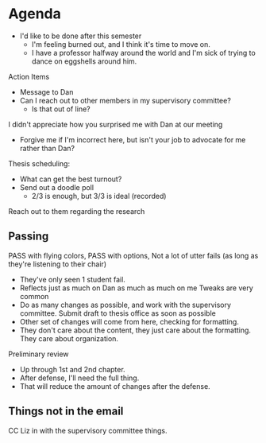 # Agenda
- I'd like to be done after this semester
	- I'm feeling burned out, and I think it's time to move on.
	- I have a professor halfway around the world and I'm sick of trying to dance on eggshells around him. 

Action Items
- Message to Dan
- Can I reach out to other members in my supervisory committee?
	- Is that out of line?

I didn't appreciate how you surprised me with Dan at our meeting
- Forgive me if I'm incorrect here, but isn't your job to advocate for me rather than Dan?

Thesis scheduling:
- What can get the best turnout?
- Send out a doodle poll
	- 2/3 is enough, but 3/3 is ideal (recorded)

Reach out to them regarding the research

## Passing
PASS with flying colors, PASS with options, Not a lot of utter fails (as long as they're listening to their chair)
- They've only seen 1 student fail. 
- Reflects just as much on Dan as much as much on me
Tweaks are very common
- Do as many changes as possible, and work with the supervisory committee. 
Submit draft to thesis office as soon as possible
- Other set of changes will come from here, checking for formatting. 
- They don't care about the content, they just care about the formatting. They care about organization. 

Preliminary review
- Up through 1st and 2nd chapter. 
- After defense, I'll need the full thing. 
- That will reduce the amount of changes after the defense. 

## Things not in the email
CC Liz in with the supervisory committee things.